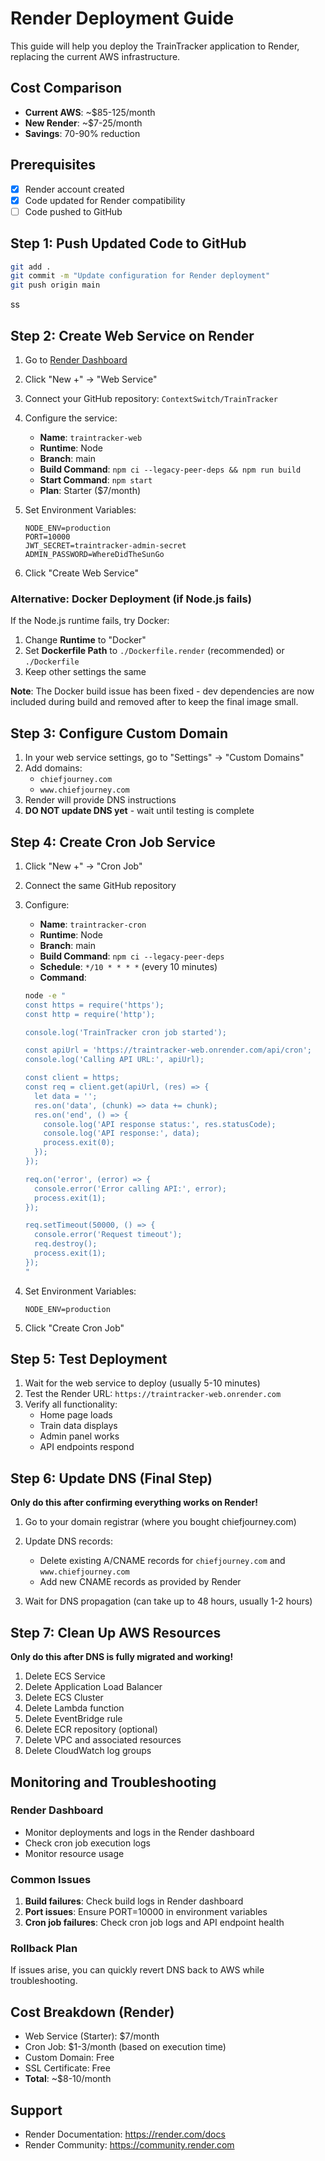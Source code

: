 # Render Deployment Guide

This guide will help you deploy the TrainTracker application to Render, replacing the current AWS infrastructure.

## Cost Comparison
- **Current AWS**: ~$85-125/month
- **New Render**: ~$7-25/month
- **Savings**: 70-90% reduction

## Prerequisites
- [x] Render account created
- [x] Code updated for Render compatibility
- [ ] Code pushed to GitHub

## Step 1: Push Updated Code to GitHub

```bash
git add .
git commit -m "Update configuration for Render deployment"
git push origin main
```
ss
## Step 2: Create Web Service on Render

1. Go to [Render Dashboard](https://dashboard.render.com)
2. Click "New +" → "Web Service"
3. Connect your GitHub repository: `ContextSwitch/TrainTracker`
4. Configure the service:
   - **Name**: `traintracker-web`
   - **Runtime**: Node
   - **Branch**: main
   - **Build Command**: `npm ci --legacy-peer-deps && npm run build`
   - **Start Command**: `npm start`
   - **Plan**: Starter ($7/month)

5. Set Environment Variables:
   ```
   NODE_ENV=production
   PORT=10000
   JWT_SECRET=traintracker-admin-secret
   ADMIN_PASSWORD=WhereDidTheSunGo
   ```

6. Click "Create Web Service"

### Alternative: Docker Deployment (if Node.js fails)

If the Node.js runtime fails, try Docker:
1. Change **Runtime** to "Docker"
2. Set **Dockerfile Path** to `./Dockerfile.render` (recommended) or `./Dockerfile`
3. Keep other settings the same

**Note**: The Docker build issue has been fixed - dev dependencies are now included during build and removed after to keep the final image small.

## Step 3: Configure Custom Domain

1. In your web service settings, go to "Settings" → "Custom Domains"
2. Add domains:
   - `chiefjourney.com`
   - `www.chiefjourney.com`
3. Render will provide DNS instructions
4. **DO NOT update DNS yet** - wait until testing is complete

## Step 4: Create Cron Job Service

1. Click "New +" → "Cron Job"
2. Connect the same GitHub repository
3. Configure:
   - **Name**: `traintracker-cron`
   - **Runtime**: Node
   - **Branch**: main
   - **Build Command**: `npm ci --legacy-peer-deps`
   - **Schedule**: `*/10 * * * *` (every 10 minutes)
   - **Command**: 
   ```bash
   node -e "
   const https = require('https');
   const http = require('http');
   
   console.log('TrainTracker cron job started');
   
   const apiUrl = 'https://traintracker-web.onrender.com/api/cron';
   console.log('Calling API URL:', apiUrl);
   
   const client = https;
   const req = client.get(apiUrl, (res) => {
     let data = '';
     res.on('data', (chunk) => data += chunk);
     res.on('end', () => {
       console.log('API response status:', res.statusCode);
       console.log('API response:', data);
       process.exit(0);
     });
   });
   
   req.on('error', (error) => {
     console.error('Error calling API:', error);
     process.exit(1);
   });
   
   req.setTimeout(50000, () => {
     console.error('Request timeout');
     req.destroy();
     process.exit(1);
   });
   "
   ```

4. Set Environment Variables:
   ```
   NODE_ENV=production
   ```

5. Click "Create Cron Job"

## Step 5: Test Deployment

1. Wait for the web service to deploy (usually 5-10 minutes)
2. Test the Render URL: `https://traintracker-web.onrender.com`
3. Verify all functionality:
   - Home page loads
   - Train data displays
   - Admin panel works
   - API endpoints respond

## Step 6: Update DNS (Final Step)

**Only do this after confirming everything works on Render!**

1. Go to your domain registrar (where you bought chiefjourney.com)
2. Update DNS records:
   - Delete existing A/CNAME records for `chiefjourney.com` and `www.chiefjourney.com`
   - Add new CNAME records as provided by Render

3. Wait for DNS propagation (can take up to 48 hours, usually 1-2 hours)

## Step 7: Clean Up AWS Resources

**Only do this after DNS is fully migrated and working!**

1. Delete ECS Service
2. Delete Application Load Balancer
3. Delete ECS Cluster
4. Delete Lambda function
5. Delete EventBridge rule
6. Delete ECR repository (optional)
7. Delete VPC and associated resources
8. Delete CloudWatch log groups

## Monitoring and Troubleshooting

### Render Dashboard
- Monitor deployments and logs in the Render dashboard
- Check cron job execution logs
- Monitor resource usage

### Common Issues
1. **Build failures**: Check build logs in Render dashboard
2. **Port issues**: Ensure PORT=10000 in environment variables
3. **Cron job failures**: Check cron job logs and API endpoint health

### Rollback Plan
If issues arise, you can quickly revert DNS back to AWS while troubleshooting.

## Cost Breakdown (Render)
- Web Service (Starter): $7/month
- Cron Job: $1-3/month (based on execution time)
- Custom Domain: Free
- SSL Certificate: Free
- **Total**: ~$8-10/month

## Support
- Render Documentation: https://render.com/docs
- Render Community: https://community.render.com
